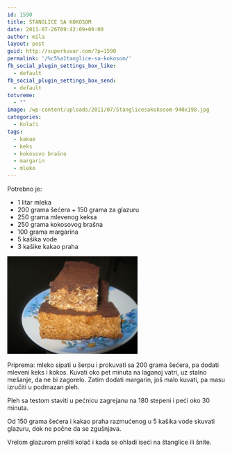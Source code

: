 ```yaml
---
id: 1590
title: ŠTANGLICE SA KOKOSOM
date: 2011-07-26T09:42:09+00:00
author: mila
layout: post
guid: http://superkuvar.com/?p=1590
permalink: '/%c5%a1tanglice-sa-kokosom/'
fb_social_plugin_settings_box_like:
  - default
fb_social_plugin_settings_box_send:
  - default
totvreme:
  - ""
image: /wp-content/uploads/2011/07/Stanglicesakokosom-940x198.jpg
categories:
  - Kolači
tags:
  - kakao
  - keks
  - kokosovo brašno
  - margarin
  - mleko
---
```

Potrebno je:

  * 1 litar mleka
  * 200 grama šećera + 150 grama za glazuru
  * 250 grama mlevenog keksa
  * 250 grama kokosovog brašna
  * 100 grama margarina
  * 5 kašika vode
  * 3 kašike kakao praha

<img class="alignnone size-medium wp-image-5783" src="/wp-content/uploads/2011/07/Stanglicesakokosom-300x225.jpg" alt="Stanglicesakokosom" width="300" height="225" /> 

Priprema: mleko sipati u šerpu i prokuvati sa 200 grama šećera, pa dodati mleveni keks i kokos. Kuvati oko pet minuta na laganoj vatri, uz stalno mešanje, da ne bi zagorelo. Zatim dodati margarin, još malo kuvati, pa masu izručiti u podmazan pleh.

Pleh sa testom staviti u pećnicu zagrejanu na 180 stepeni i peći oko 30 minuta.

Od 150 grama šećera i kakao praha razmućenog u 5 kašika vode skuvati glazuru, dok ne počne da se zgušnjava.

Vrelom glazurom preliti kolač i kada se ohladi iseći na štanglice ili šnite.